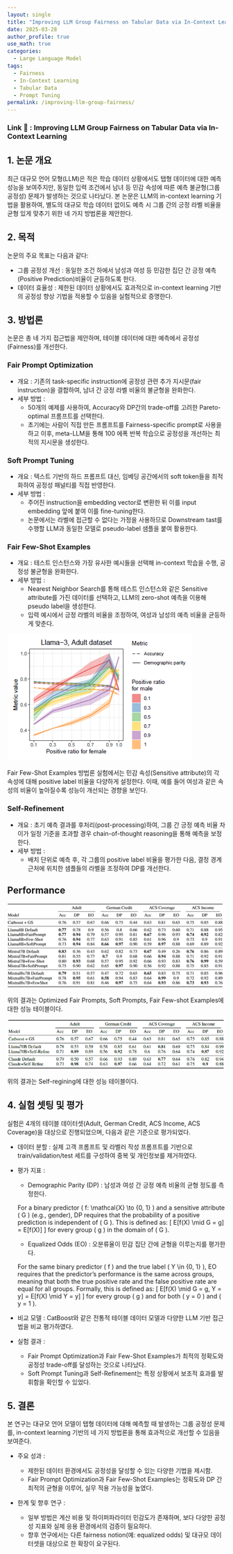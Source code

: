 ```yaml
---
layout: single
title: "Improving LLM Group Fairness on Tabular Data via In-Context Learning"
date: 2025-03-28
author_profile: true
use_math: true
categories:
  - Large Language Model
tags:
  - Fairness
  - In-Context Learning
  - Tabular Data
  - Prompt Tuning
permalink: /improving-llm-group-fairness/
---
```


### Link 🔗 : Improving LLM Group Fairness on Tabular Data via In-Context Learning

## 1. 논문 개요
최근 대규모 언어 모형(LLM)은 적은 학습 데이터 상황에서도 탭형 데이터에 대한 예측 성능을 보여주지만, 동일한 입력 조건에서 남녀 등 민감 속성에 따른 예측 불균형(그룹 공정성) 문제가 발생하는 것으로 나타났다. 본 논문은 LLM의 in-context learning 기법을 활용하여, 별도의 대규모 학습 데이터 없이도 예측 시 그룹 간의 긍정 라벨 비율을 균형 있게 맞추기 위한 네 가지 방법론을 제안한다.

## 2. 목적

논문의 주요 목표는 다음과 같다:
- 그룹 공정성 개선 : 동일한 조건 하에서 남성과 여성 등 민감한 집단 간 긍정 예측(Positive Prediction)비율이 균등하도록 한다. 
- 데이터 효율성 : 제한된 데이터 상황에서도 효과적으로 in-context learning 기반의 공정성 향상 기법을 적용할 수 있음을 실험적으로 증명한다.

## 3. 방법론

논문은 총 네 가지 접근법을 제안하며, 테이블 데이터에 대한 예측에서 공정성(Fairness)를 개선한다.

### Fair Prompt Optimization
- 개요 : 기존의 task-specific instruction에 공정성 관련 추가 지시문(fair instruction)을 결합하여, 남녀 간 긍정 라벨 비율의 불균형을 완화한다.
- 세부 방법 :
  - 50개의 예제를 사용하여, Accuracy와 DP간의 trade-off를 고려한 Pareto-optimal 프롬프트를 선택한다.
  - 초기에는 사람이 직접 만든 프롬프트를 Fairness-specific prompt로 사용을 하고 이후, meta-LLM을 통해 100 에폭 반복 학습으로 공정성을 개선하는 최적의 지시문을 생성한다.

### Soft Prompt Tuning
- 개요 : 텍스트 기반의 하드 프롬프트 대신, 임베딩 공간에서의 soft token들을 최적화하여 공정성 패널티를 직접 반영한다.
- 세부 방법 :
  - 주어진 instruction을 embedding vector로 변환한 뒤 이를 input embedding 앞에 붙여 이를 fine-tuning한다.
  - 논문에서는 라벨에 접근할 수 없다는 가정을 사용하므로 Downstream tast를 수행할 LLM과 동일한 모델로 pseudo-label 샘플을 붙여 활용한다.

### Fair Few-Shot Examples
- 개요 : 테스트 인스턴스와 가장 유사한 예시들을 선택해 in-context 학습을 수행, 공정성 불균형을 완화한다.
- 세부 방법 : 
  - Nearest Neighbor Search를 통해 테스트 인스턴스와 같은 Sensitive attribute를 가진 데이터를 선택하고, LLM의 zero-shot 예측을 이용해 pseudo label을 생성한다.
  - 입력 예시에서 긍정 라벨의 비율을 조정하여, 여성과 남성의 예측 비율을 균등하게 맞춘다.

![Results based on the ratio of sensitive attributes](/images/Improving_LLM_Group_Fairness/2.PNG)

Fair Few-Shot Examples 방법론 실험에서는 민감 속성(Sensitive attribute)의 각 속성에 대해 positive label 비율을 다양하게 설정한다. 이때, 예를 들어 여성과 같은 속성의 비율이 높아질수록 성능이 개선되는 경향을 보인다.

### Self-Refinement
- 개요 : 초기 예측 결과를 후처리(post-processing)하여, 그룹 간 긍정 예측 비율 차이가 일정 기준을 초과할 경우 chain-of-thought reasoning을 통해 예측을 보정한다.
- 세부 방법 :
  - 배치 단위로 예측 후, 각 그룹의 positive label 비율을 평가한 다음, 결정 경계 근처에 위치한 샘플들의 라벨을 조정하여 DP를 개선한다.


## Performance
![Results based on the ratio of sensitive attributes](/images/Improving_LLM_Group_Fairness/1.PNG)

위의 결과는 Optimized Fair Prompts, Soft Prompts, Fair Few-shot Examples에 대한 성능 테이블이다.

![Results based on the ratio of sensitive attributes](/images/Improving_LLM_Group_Fairness/3.PNG)

위의 결과는 Self-regining에 대한 성능 테이블이다.

## 4. 실험 셋팅 및 평가

실험은 4개의 테이블 데이터셋(Adult, German Credit, ACS Income, ACS Coverage)을 대상으로 진행되었으며, 다음과 같은 기준으로 평가되었다.
- 데이터 분할 : 실제 고객 프롬프트 및 라벨러 작성 프롬프트를 기반으로 train/validation/test 세트를 구성하여 중복 및 개인정보를 제거하였다.

- 평가 지표 : 
  - Demographic Parity (DP) : 남성과 여성 간 긍정 예측 비율의 균형 정도를 측정한다.

  For a binary predictor \( f: \mathcal{X} \to \{0, 1\} \) and a sensitive attribute \( G \) (e.g., gender), DP requires that the probability of a positive prediction is independent of \( G \). This is defined as:
  \[
  E[f(X) \mid G = g] = E[f(X)]
  \]
  for every group \( g \) in the domain of \( G \).

  - Equalized Odds (EO) : 오분류율이 민감 집단 간에 균형을 이루는지를 평가한다.

  For the same binary predictor \( f \) and the true label \( Y \in \{0, 1\} \), EO requires that the predictor’s performance is the same across groups, meaning that both the true positive rate and the false positive rate are equal for all groups. Formally, this is defined as:
  \[
  E[f(X) \mid G = g, Y = y] = E[f(X) \mid Y = y]
  \]
  for every group \( g \) and for both \( y = 0 \) and \( y = 1 \).

- 비교 모델 : CatBoost와 같은 전통적 테이블 데이터 모델과 다양한 LLM 기반 접근법을 비교 평가하였다.

- 실험 결과 : 
  - Fair Prompt Optimization과 Fair Few-Shot Examples가 최적의 정확도와 공정성 trade-off를 달성하는 것으로 나타났다.
  - Soft Prompt Tuning과 Self-Refinement는 특정 상황에서 보조적 효과를 발휘함을 확인할 수 있었다.

## 5. 결론
본 연구는 대규모 언어 모델이 탭형 데이터에 대해 예측할 때 발생하는 그룹 공정성 문제를, in-context learning 기반의 네 가지 방법론을 통해 효과적으로 개선할 수 있음을 보여준다.

- 주요 성과 : 
  - 제한된 데이터 환경에서도 공정성을 달성할 수 있는 다양한 기법을 제시함.
  - Fair Prompt Optimization과 Fair Few-Shot Examples는 정확도와 DP 간 최적의 균형을 이루어, 실무 적용 가능성을 높였다.

- 한계 및 향후 연구 :
  - 일부 방법은 계산 비용 및 하이퍼파라미터 민감도가 존재하며, 보다 다양한 공정성 지표와 실제 응용 환경에서의 검증이 필요하다.
  - 향후 연구에서는 다른 fairness notion(예: equalized odds) 및 대규모 데이터셋을 대상으로 한 확장이 요구된다.